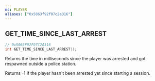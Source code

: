 ```yaml
---
ns: PLAYER
aliases: ["0x5063f92f07c2a316"]
---
```

## GET_TIME_SINCE_LAST_ARREST

```c
// 0x5063F92F07C2A316
int GET_TIME_SINCE_LAST_ARREST();
```

Returns the time in milliseconds since the player was arrested and got respawned outside a police station.

Returns -1 if the player hasn't been arrested yet since starting a session.

